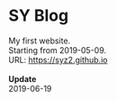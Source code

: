 # SY Blog
My first website.<br>
Starting from 2019-05-09.<br>
URL: https://syz2.github.io<br>
<br>
**Update**<br>
2019-06-19<br>
